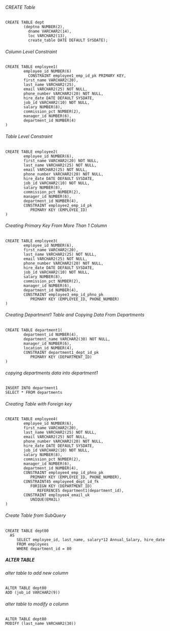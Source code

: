 ###### CREATE Table

```
CREATE TABLE dept
        (deptno NUMBER(2),
          dname VARCHAR2(14),
          loc VARCHAR2(13),
          create_table DATE DEFAULT SYSDATE);
```
###### Column Level Constraint
```
CREATE TABLE employee1(
        employee_id NUMBER(6)
          CONSTRAINT employee1_emp_id_pk PRIMARY KEY,
        first_name VARCHAR2(20),
        last_name VARCHAR2(25),
        email VARCHAR2(25) NOT NULL,
        phone_number VARCHAR2(20) NOT NULL,
        hire_date DATE DEFAULT SYSDATE,
        job_id VARCHAR2(10) NOT NULL,
        salary NUMBER(8),
        commission_pct NUMBER(2),
        manager_id NUMBER(6),
        department_id NUMBER(4)
)
```

###### Table Level Constraint
```
CREATE TABLE employee2(
        employee_id NUMBER(6),
        first_name VARCHAR2(20) NOT NULL,
        last_name VARCHAR2(25) NOT NULL,
        email VARCHAR2(25) NOT NULL,
        phone_number VARCHAR2(20) NOT NULL,
        hire_date DATE DEFAULT SYSDATE,
        job_id VARCHAR2(10) NOT NULL,
        salary NUMBER(8),
        commission_pct NUMBER(2),
        manager_id NUMBER(6),
        department_id NUMBER(4),
        CONSTRAINT employee2_emp_id_pk
           PRIMARY KEY (EMPLOYEE_ID)
)
```

###### Creating Primary Key From More Than 1 Column
```
CREATE TABLE employee3(
        employee_id NUMBER(6),
        first_name VARCHAR2(20),
        last_name VARCHAR2(25) NOT NULL,
        email VARCHAR2(25) NOT NULL,
        phone_number VARCHAR2(20) NOT NULL,
        hire_date DATE DEFAULT SYSDATE,
        job_id VARCHAR2(10) NOT NULL,
        salary NUMBER(8),
        commission_pct NUMBER(2),
        manager_id NUMBER(6),
        department_id NUMBER(4),
        CONSTRAINT employee3_emp_id_phno_pk
           PRIMARY KEY (EMPLOYEE_ID, PHONE_NUMBER)
)
```

###### Creating Department1 Table and Copying Data From Departments
```
CREATE TABLE department1(
        department_id NUMBER(4),
        department_name VARCHAR2(30) NOT NULL,
        manager_id NUMBER(6),
        location_id NUMBER(4),
        CONSTRAINT department1_dept_id_pk
           PRIMARY KEY (DEPARTMENT_ID)
)
```
###### copying departments data into department1
```
INSERT INTO department1
SELECT * FROM departments
```

###### Creating Table with Foreign key
```
CREATE TABLE employee4(
        employee_id NUMBER(6),
        first_name VARCHAR2(20),
        last_name VARCHAR2(25) NOT NULL,
        email VARCHAR2(25) NOT NULL,
        phone_number VARCHAR2(20) NOT NULL,
        hire_date DATE DEFAULT SYSDATE,
        job_id VARCHAR2(10) NOT NULL,
        salary NUMBER(8),
        commission_pct NUMBER(2),
        manager_id NUMBER(6),
        department_id NUMBER(4),
        CONSTRAINT employee4_emp_id_phno_pk
           PRIMARY KEY (EMPLOYEE_ID, PHONE_NUMBER),
        CONSTRAINT45 employee4_dept_id_fk
           FORIEGN KEY (DEPARTMENT_ID)
              REFERENCES department1(department_id),
        CONSTRAINT employee4_email_uk
           UNIQUE(EMAIL)
)
```


###### Create Table from SubQuery
```
CREATE TABLE dept80
  AS
     SELECT employee_id, last_name, salary*12 Annual_Salary, hire_date
     FROM employees
     WHERE department_id = 80
```

##### ALTER TABLE

###### alter table to add new column
```
ALTER TABLE dept80
ADD (job_id VARCHAR2(9))
```

###### alter table to modify a column
```
ALTER TABLE dept80
MODIFY (last_name VARCHAR2(30))
```
